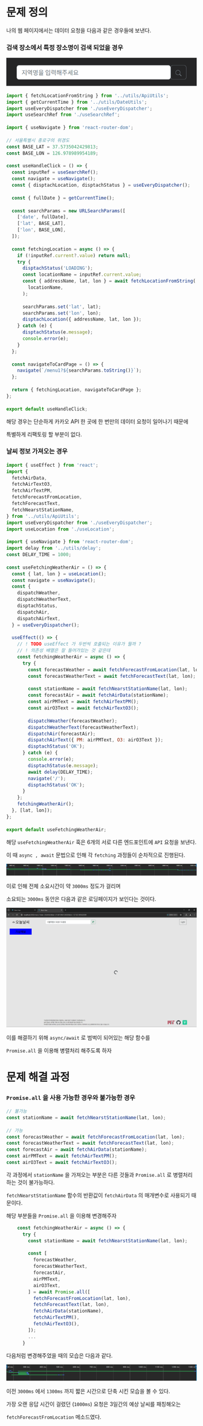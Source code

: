 # 문제 정의

나의 웹 페이지에서는 데이터 요청을 다음과 같은 경우들에 보낸다.

### 검색 장소에서 특정 장소명이 검색 되었을 경우

![alt text](image.png)

```jsx
import { fetchLocationFromString } from '../utils/ApiUtils';
import { getCurrentTime } from '../utils/DateUtils';
import useEveryDispatcher from './useEveryDispatcher';
import useSearchRef from './useSearchRef';

import { useNavigate } from 'react-router-dom';

// 서울특별시 종로구의 위경도
const BASE_LAT = 37.5735042429813;
const BASE_LON = 126.978989954189;

const useHandleClick = () => {
  const inputRef = useSearchRef();
  const navigate = useNavigate();
  const { disptachLocation, disptachStatus } = useEveryDispatcher();

  const { fullDate } = getCurrentTime();

  const searchParams = new URLSearchParams([
    ['date', fullDate],
    ['lat', BASE_LAT],
    ['lon', BASE_LON],
  ]);

  const fetchingLocation = async () => {
    if (!inputRef.current?.value) return null;
    try {
      disptachStatus('LOADING');
      const locationName = inputRef.current.value;
      const { addressName, lat, lon } = await fetchLocationFromString(
        locationName,
      );

      searchParams.set('lat', lat);
      searchParams.set('lon', lon);
      disptachLocation({ addressName, lat, lon });
    } catch (e) {
      disptachStatus(e.message);
      console.error(e);
    }
  };

  const navigateToCardPage = () => {
    navigate(`/menu1?${searchParams.toString()}`);
  };

  return { fetchingLocation, navigateToCardPage };
};

export default useHandleClick;
```

해당 경우는 단순하게 카카오 API 한 곳에 한 번만의 데이터 요청이 일어나기 때문에

특별하게 리팩토링 할 부분이 없다.

### 날씨 정보 가져오는 경우

```jsx
import { useEffect } from 'react';
import {
  fetchAirData,
  fetchAirTextO3,
  fetchAirTextPM,
  fetchForecastFromLocation,
  fetchForecastText,
  fetchNearstStationName,
} from '../utils/ApiUtils';
import useEveryDispatcher from './useEveryDispatcher';
import useLocation from './useLocation';

import { useNavigate } from 'react-router-dom';
import delay from '../utils/delay';
const DELAY_TIME = 1000;

const useFetchingWeatherAir = () => {
  const { lat, lon } = useLocation();
  const navigate = useNavigate();
  const {
    dispatchWeather,
    dispatchWeatherText,
    disptachStatus,
    dispatchAir,
    dispatchAirText,
  } = useEveryDispatcher();

  useEffect(() => {
    // ! TODO useEffect 가 두번씩 호출되는 이유가 뭘까 ?
    // ! 의존성 배열은 잘 들어가있는 것 같은데
    const fetchingWeatherAir = async () => {
      try {
        const forecastWeather = await fetchForecastFromLocation(lat, lon);
        const forecastWeatherText = await fetchForecastText(lat, lon);

        const stationName = await fetchNearstStationName(lat, lon);
        const forecastAir = await fetchAirData(stationName);
        const airPMText = await fetchAirTextPM();
        const airO3Text = await fetchAirTextO3();

        dispatchWeather(forecastWeather);
        dispatchWeatherText(forecastWeatherText);
        dispatchAir(forecastAir);
        dispatchAirText({ PM: airPMText, O3: airO3Text });
        disptachStatus('OK');
      } catch (e) {
        console.error(e);
        disptachStatus(e.message);
        await delay(DELAY_TIME);
        navigate('/');
        disptachStatus('OK');
      }
    };
    fetchingWeatherAir();
  }, [lat, lon]);
};

export default useFetchingWeatherAir;
```

해당 `useFetchingWeatherAir` 훅은 6개의 서로 다른 엔드포인트에 `API` 요청을 보낸다.

이 때 `async , await` 문법으로 인해 각 `fetching` 과정들이 순차적으로 진행된다.

![alt text](image-1.png)

이로 인해 전체 소요시간이 약 `3000ms` 정도가 걸리며

소요되는 `3000ms` 동안은 다음과 같은 로딩페이지가 보인다는 것이다.

![alt text](image-2.png)

이를 해결하기 위해 `async/await` 로 범벅이 되어있는 해당 함수를

`Promise.all` 을 이용해 병렬처리 해주도록 하자

# 문제 해결 과정

### `Promise.all` 을 사용 가능한 경우와 불가능한 경우

```jsx
// 불가능
const stationName = await fetchNearstStationName(lat, lon);

// 가능
const forecastWeather = await fetchForecastFromLocation(lat, lon);
const forecastWeatherText = await fetchForecastText(lat, lon);
const forecastAir = await fetchAirData(stationName);
const airPMText = await fetchAirTextPM();
const airO3Text = await fetchAirTextO3();
```

각 과정에서 `stationName` 을 가져오는 부분은 다른 것들과 `Promise.all` 로 병렬처리 하는 것이 불가능하다.

`fetchNearstStationName` 함수의 반환값이 `fetchAirData` 의 매개변수로 사용되기 때문이다.

해당 부분들을 `Promise.all` 을 이용해 변경해주자

```jsx
    const fetchingWeatherAir = async () => {
      try {
        const stationName = await fetchNearstStationName(lat, lon);

        const [
          forecastWeather,
          forecastWeatherText,
          forecastAir,
          airPMText,
          airO3Text,
        ] = await Promise.all([
          fetchForecastFromLocation(lat, lon),
          fetchForecastText(lat, lon),
          fetchAirData(stationName),
          fetchAirTextPM(),
          fetchAirTextO3(),
        ]);
        ...
      }
```

다음처럼 변경해주었을 때의 모습은 다음과 같다.

![alt text](image-3.png)

이전 `3000ms` 에서 `1300ms` 까지 짧은 시간으로 단축 시킨 모습을 볼 수 있다.

가장 오랜 응답 시간이 걸렸던 (`1000ms`) 요청은 3일간의 예상 날씨를 패칭해오는

`fetchForecastFromLocation` 메소드였다.
